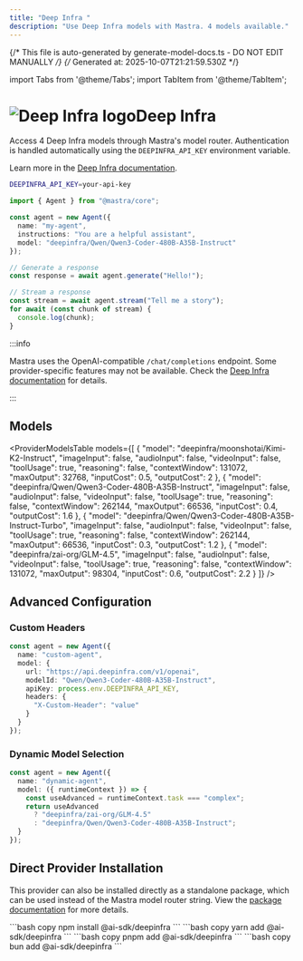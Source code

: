 ```yaml
---
title: "Deep Infra "
description: "Use Deep Infra models with Mastra. 4 models available."
---
```


{/* This file is auto-generated by generate-model-docs.ts - DO NOT EDIT MANUALLY */}
{/* Generated at: 2025-10-07T21:21:59.530Z */}

import Tabs from '@theme/Tabs';
import TabItem from '@theme/TabItem';

# <img src="https://models.dev/logos/deepinfra.svg" alt="Deep Infra logo" className="inline w-8 h-8 mr-2 align-middle dark:invert dark:brightness-0 dark:contrast-200" />Deep Infra

Access 4 Deep Infra models through Mastra's model router. Authentication is handled automatically using the `DEEPINFRA_API_KEY` environment variable.

Learn more in the [Deep Infra documentation](https://deepinfra.com/models).

```bash
DEEPINFRA_API_KEY=your-api-key
```

```typescript
import { Agent } from "@mastra/core";

const agent = new Agent({
  name: "my-agent",
  instructions: "You are a helpful assistant",
  model: "deepinfra/Qwen/Qwen3-Coder-480B-A35B-Instruct"
});

// Generate a response
const response = await agent.generate("Hello!");

// Stream a response
const stream = await agent.stream("Tell me a story");
for await (const chunk of stream) {
  console.log(chunk);
}
```

:::info

Mastra uses the OpenAI-compatible `/chat/completions` endpoint. Some provider-specific features may not be available. Check the [Deep Infra documentation](https://deepinfra.com/models) for details.

:::

## Models

<ProviderModelsTable 
  models={[
  {
    "model": "deepinfra/moonshotai/Kimi-K2-Instruct",
    "imageInput": false,
    "audioInput": false,
    "videoInput": false,
    "toolUsage": true,
    "reasoning": false,
    "contextWindow": 131072,
    "maxOutput": 32768,
    "inputCost": 0.5,
    "outputCost": 2
  },
  {
    "model": "deepinfra/Qwen/Qwen3-Coder-480B-A35B-Instruct",
    "imageInput": false,
    "audioInput": false,
    "videoInput": false,
    "toolUsage": true,
    "reasoning": false,
    "contextWindow": 262144,
    "maxOutput": 66536,
    "inputCost": 0.4,
    "outputCost": 1.6
  },
  {
    "model": "deepinfra/Qwen/Qwen3-Coder-480B-A35B-Instruct-Turbo",
    "imageInput": false,
    "audioInput": false,
    "videoInput": false,
    "toolUsage": true,
    "reasoning": false,
    "contextWindow": 262144,
    "maxOutput": 66536,
    "inputCost": 0.3,
    "outputCost": 1.2
  },
  {
    "model": "deepinfra/zai-org/GLM-4.5",
    "imageInput": false,
    "audioInput": false,
    "videoInput": false,
    "toolUsage": true,
    "reasoning": false,
    "contextWindow": 131072,
    "maxOutput": 98304,
    "inputCost": 0.6,
    "outputCost": 2.2
  }
]}
/>

## Advanced Configuration

### Custom Headers

```typescript
const agent = new Agent({
  name: "custom-agent",
  model: {
    url: "https://api.deepinfra.com/v1/openai",
    modelId: "Qwen/Qwen3-Coder-480B-A35B-Instruct",
    apiKey: process.env.DEEPINFRA_API_KEY,
    headers: {
      "X-Custom-Header": "value"
    }
  }
});
```

### Dynamic Model Selection

```typescript
const agent = new Agent({
  name: "dynamic-agent",
  model: ({ runtimeContext }) => {
    const useAdvanced = runtimeContext.task === "complex";
    return useAdvanced 
      ? "deepinfra/zai-org/GLM-4.5"
      : "deepinfra/Qwen/Qwen3-Coder-480B-A35B-Instruct";
  }
});
```

## Direct Provider Installation

This provider can also be installed directly as a standalone package, which can be used instead of the Mastra model router string. View the [package documentation](https://www.npmjs.com/package/@ai-sdk/deepinfra) for more details.

<Tabs groupId="package-manager">
  <TabItem value="npm" label="npm" default>
    ```bash copy
    npm install @ai-sdk/deepinfra
    ```
  </TabItem>
  <TabItem value="yarn" label="yarn">
    ```bash copy
    yarn add @ai-sdk/deepinfra
    ```
  </TabItem>
  <TabItem value="pnpm" label="pnpm">
    ```bash copy
    pnpm add @ai-sdk/deepinfra
    ```
  </TabItem>
  <TabItem value="bun" label="bun">
    ```bash copy
    bun add @ai-sdk/deepinfra
    ```
  </TabItem>
</Tabs>
